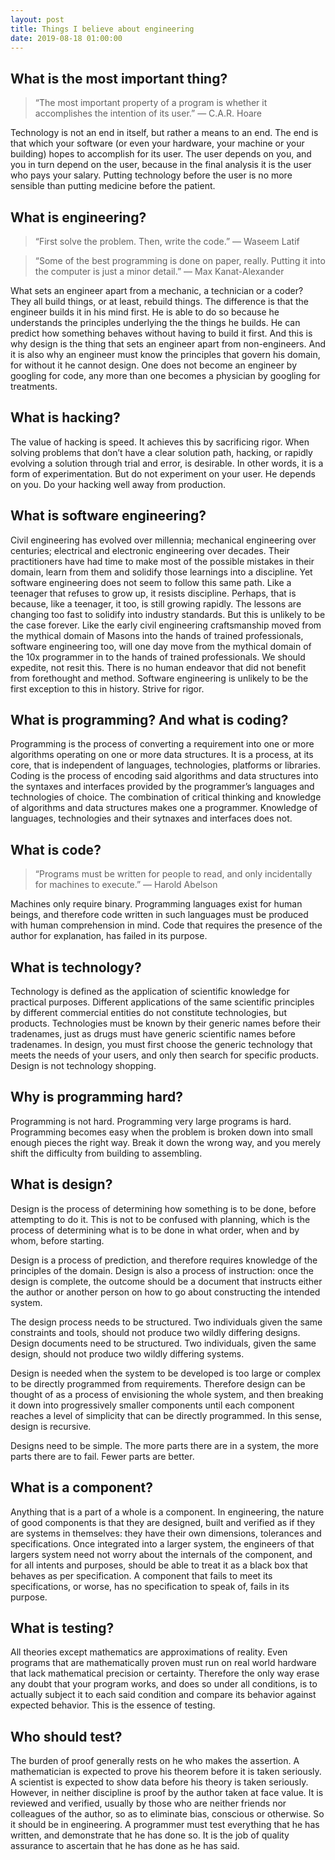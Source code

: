 ```yaml
---
layout: post
title: Things I believe about engineering
date: 2019-08-18 01:00:00
---
```


## What is the most important thing?

> “The most important property of a program is whether it accomplishes the intention of its user.” ― C.A.R. Hoare

Technology is not an end in itself, but rather a means to an end. The end is that which your software (or even your hardware, your machine or your building) hopes to accomplish for its user. The user depends on you, and you in turn depend on the user, because in the final analysis it is the user who pays your salary. Putting technology before the user is no more sensible than putting medicine before the patient.

## What is engineering?

> “First solve the problem. Then, write the code.” ― Waseem Latif

> “Some of the best programming is done on paper, really. Putting it into the computer is just a minor detail.” ― Max Kanat-Alexander

What sets an engineer apart from a mechanic, a technician or a coder? They all build things, or at least, rebuild things. The difference is that the engineer builds it in his mind first. He is able to do so because he understands the principles underlying the the things he builds. He can predict how something behaves without having to build it first. And this is why design is the thing that sets an engineer apart from non-engineers. And it is also why an engineer must know the principles that govern his domain, for without it he cannot design. One does not become an engineer by googling for code, any more than one becomes a physician by googling for treatments.

## What is hacking?

The value of hacking is speed. It achieves this by sacrificing rigor. When solving problems that don’t have a clear solution path, hacking, or rapidly evolving a solution through trial and error, is desirable. In other words, it is a form of experimentation. But do not experiment on your user. He depends on you. Do your hacking well away from production.

## What is software engineering?

Civil engineering has evolved over millennia; mechanical engineering over centuries; electrical and electronic engineering over decades. Their practitioners have had time to make most of the possible mistakes in their domain, learn from them and solidify those learnings into a discipline. Yet software engineering does not seem to follow this same path. Like a teenager that refuses to grow up, it resists discipline. Perhaps, that is because, like a teenager, it too, is still growing rapidly. The lessons are changing too fast to solidify into industry standards. But this is unlikely to be the case forever. Like the early civil engineering craftsmanship moved from the mythical domain of Masons into the hands of trained professionals, software engineering too, will one day move from the mythical domain of the 10x programmer in to the hands of trained professionals. We should expedite, not resit this. There is no human endeavor that did not benefit from forethought and method. Software engineering is unlikely to be the first exception to this in history. Strive for rigor.

## What is programming? And what is coding?

Programming is the process of converting a requirement into one or more algorithms operating on one or more data structures. It is a process, at its core, that is independent of languages, technologies, platforms or libraries. Coding is the process of encoding said algorithms and data structures into the syntaxes and interfaces provided by the programmer’s languages and technologies of choice. The combination of critical thinking and knowledge of algorithms and data structures makes one a programmer. Knowledge of languages, technologies and their sytnaxes and interfaces does not.

## What is code?

> “Programs must be written for people to read, and only incidentally for machines to execute.” ― Harold Abelson

Machines only require binary. Programming languages exist for human beings, and therefore code written in such languages must be produced with human comprehension in mind. Code that requires the presence of the author for explanation, has failed in its purpose.

## What is technology?

Technology is defined as the application of scientific knowledge for practical purposes. Different applications of the same scientific principles by different commercial entities do not constitute technologies, but products. Technologies must be known by their generic names before their tradenames, just as drugs must have generic scientific names before tradenames. In design, you must first choose the generic technology that meets the needs of your users, and only then search for specific products. Design is not technology shopping.

## Why is programming hard?

Programming is not hard. Programming very large programs is hard. Programming becomes easy when the problem is broken down into small enough pieces the right way. Break it down the wrong way, and you merely shift the difficulty from building to assembling.

## What is design?

Design is the process of determining how something is to be done, before attempting to do it. This is not to be confused with planning, which is the process of determining what is to be done in what order, when and by whom, before starting.

Design is a process of prediction, and therefore requires knowledge of the principles of the domain. Design is also a process of instruction: once the design is complete, the outcome should be a document that instructs either the author or another person on how to go about constructing the intended system.

The design process needs to be structured. Two individuals given the same constraints and tools, should not produce two wildly differing designs. Design documents need to be structured. Two individuals, given the same design, should not produce two wildly differing systems.

Design is needed when the system to be developed is too large or complex to be directly programmed from requirements. Therefore design can be thought of as a process of envisioning the whole system, and then breaking it down into progressively smaller components until each component reaches a level of simplicity that can be directly programmed. In this sense, design is recursive.

Designs need to be simple. The more parts there are in a system, the more parts there are to fail. Fewer parts are better.

## What is a component?

Anything that is a part of a whole is a component. In engineering, the nature of good components is that they are designed, built and verified as if they are systems in themselves: they have their own dimensions, tolerances and specifications. Once integrated into a larger system, the engineers of that largers system need not worry about the internals of the component, and for all intents and purposes, should be able to treat it as a black box that behaves as per specification. A component that fails to meet its specifications, or worse, has no specification to speak of, fails in its purpose.

## What is testing?

All theories except mathematics are approximations of reality. Even programs that are mathematically proven must run on real world hardware that lack mathematical precision or certainty. Therefore the only way erase any doubt that your program works, and does so under all conditions, is to actually subject it to each said condition and compare its behavior against expected behavior. This is the essence of testing.

## Who should test?

The burden of proof generally rests on he who makes the assertion. A mathematician is expected to prove his theorem before it is taken seriously. A scientist is expected to show data before his theory is taken seriously. However, in neither discipline is proof by the author taken at face value. It is reviewed and verified, usually by those who are neither friends nor colleagues of the author, so as to eliminate bias, conscious or otherwise. So it should be in engineering. A programmer must test everything that he has written, and demonstrate that he has done so. It is the job of quality assurance to ascertain that he has done as he has said.